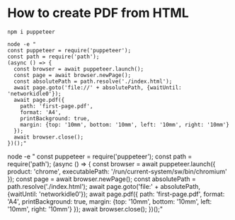 # How to create PDF from HTML

```shell
npm i puppeteer
```

```shell
node -e "
const puppeteer = require('puppeteer');
const path = require('path');
(async () => {
  const browser = await puppeteer.launch();
  const page = await browser.newPage();
  const absolutePath = path.resolve('./index.html');
  await page.goto('file://' + absolutePath, {waitUntil: 'networkidle0'});
  await page.pdf({
    path: 'first-page.pdf',
    format: 'A4',
    printBackground: true,
    margin: {top: '10mm', bottom: '10mm', left: '10mm', right: '10mm'}
  });
  await browser.close();
})();"
```


node -e "
const puppeteer = require('puppeteer');
const path = require('path');
(async () => {
  const browser = await puppeteer.launch({
    product: 'chrome',
    executablePath: '/run/current-system/sw/bin/chromium'
  });
  const page = await browser.newPage();
  const absolutePath = path.resolve('./index.html');
  await page.goto('file:' + absolutePath, {waitUntil: 'networkidle0'});
  await page.pdf({
    path: 'first-page.pdf',
    format: 'A4',
    printBackground: true,
    margin: {top: '10mm', bottom: '10mm', left: '10mm', right: '10mm'}
  });
  await browser.close();
})();"

